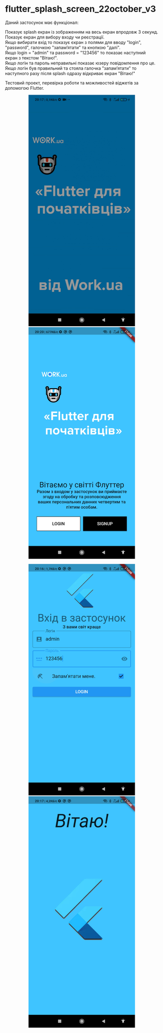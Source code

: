 # flutter_splash_screen_22october_v3

Даний застосунок має функціонал:

Показує splash екран із зображенням на весь екран впродовж 3 секунд. <br>
Показує екран для вибору входу чи реєстрації.<br>
Якщо вибирати вхід то показує єкран з полями для вводу "login", "password", галочкою "запамʼятати" та кнопкою "далі". <br>
Якщо login = "admin" та password = "123456" то показає наступний екран з текстом "Вітаю!". <br>
Якщо логін та пароль неправильні показає юзеру повідомлення про це. <br>
Якщо логін був правильний та стояла галочка "запамʼятати" то наступного разу після splash одразу відкриває екран "Вітаю!" <br>

Тестовий проект, перевірка роботи та можливостей віджетів за допомогою Flutter.
 <p align="center">
  <img src="src_for_redme/splash.png" width="350" title="Скріншот сплеш екрана">
  <img src="src_for_redme/signlogin.png" width="350" alt="accessibility text">
</p>

 <p align="center">
  <img src="src_for_redme/login.png" width="350" title="Скріншот сплеш екрана">
  <img src="src_for_redme/main.png" width="350" alt="accessibility text">
</p>





